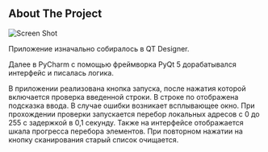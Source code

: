 <br/>
<p align="center">
</p>



## About The Project

![Screen Shot](https://disk.yandex.ru/i/9QjzGQejAJst6Q)

Приложение изначально собиралось в QT Designer.

Далее в PyCharm с помощью фреймворка PyQt 5 дорабатывался интерфейс и писалась логика.

В приложении реализована кнопка запуска, после нажатия которой включается проверка введенной строки. В строке по отображена подсказка ввода. В случае ошибки возникает всплывающее окно. При прохождении проверки запускается перебор локальных адресов с 0 до 255 с задержкой в 0,1 секунду. Также на интерфейсе отображается шкала прогресса перебора элементов. 
При повторном нажатии на кнопку сканирования старый список очищается.
